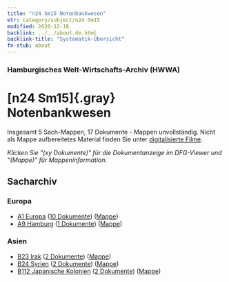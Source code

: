 ```yaml
---
title: "n24 Sm15 Notenbankwesen"
etr: category/subject/n24 Sm15
modified: 2020-12-18
backlink: ../../about.de.html
backlink-title: "Systematik-Übersicht"
fn-stub: about
---
```


### Hamburgisches Welt-Wirtschafts-Archiv (HWWA)
# [n24 Sm15]{.gray}&#8201; Notenbankwesen&#160; 




Insgesamt 5 Sach-Mappen, 17 Dokumente - Mappen unvollständig.
Nicht als Mappe aufbereitetes Material finden Sie unter [digitalisierte Filme](/film/h1_sh).

_Klicken Sie "(xy Dokumente)" für die Dokumentanzeige im DFG-Viewer und "(Mappe)" für Mappeninformation._

## Sacharchiv




### Europa

- [A1 Europa](../../../geo/about.de.html#A1) (<a href="https://dfg-viewer.de/show/?tx_dlf[id]=https://pm20.zbw.eu/mets/sh/1408xx/140892/1617xx/161738/public.mets.de.xml" target="_blank">10 Dokumente</a>) ([Mappe](http://purl.org/pressemappe20/folder/sh/140892,161738))
- [A9 Hamburg](../../../geo/about.de.html#A9) (<a href="https://dfg-viewer.de/show/?tx_dlf[id]=https://pm20.zbw.eu/mets/sh/1409xx/140905/1617xx/161738/public.mets.de.xml" target="_blank">1 Dokumente</a>) ([Mappe](http://purl.org/pressemappe20/folder/sh/140905,161738))

### Asien

- [B23 Irak](../../../geo/about.de.html#B23) (<a href="https://dfg-viewer.de/show/?tx_dlf[id]=https://pm20.zbw.eu/mets/sh/1411xx/141113/1617xx/161738/public.mets.de.xml" target="_blank">2 Dokumente</a>) ([Mappe](http://purl.org/pressemappe20/folder/sh/141113,161738))
- [B24 Syrien](../../../geo/about.de.html#B24) (<a href="https://dfg-viewer.de/show/?tx_dlf[id]=https://pm20.zbw.eu/mets/sh/1411xx/141114/1617xx/161738/public.mets.de.xml" target="_blank">2 Dokumente</a>) ([Mappe](http://purl.org/pressemappe20/folder/sh/141114,161738))
- [B112 Japanische Kolonien](../../../geo/about.de.html#B112) (<a href="https://dfg-viewer.de/show/?tx_dlf[id]=https://pm20.zbw.eu/mets/sh/1412xx/141273/1617xx/161738/public.mets.de.xml" target="_blank">2 Dokumente</a>) ([Mappe](http://purl.org/pressemappe20/folder/sh/141273,161738))


